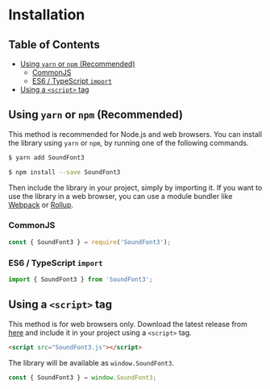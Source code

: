 # Installation

## Table of Contents

* [Using `yarn` or `npm` (Recommended)](#using-yarn-or-npm-recommended)
  * [CommonJS](#commonjs)
  * [ES6 / TypeScript `import`](#es6--typescript-import)
* [Using a `<script>` tag](#using-a-script-tag)

## Using `yarn` or `npm` (Recommended)

This method is recommended for Node.js and web browsers. You can install the library using `yarn` or `npm`, by running one of the following commands.

```bash
$ yarn add SoundFont3
```

```bash
$ npm install --save SoundFont3
```

Then include the library in your project, simply by importing it. If you want to use the library in a web browser, you can use a module bundler like [Webpack](https://webpack.js.org/) or [Rollup](https://rollupjs.org/).

### CommonJS

```typescript
const { SoundFont3 } = require('SoundFont3');
```

### ES6 / TypeScript `import`

```typescript
import { SoundFont3 } from 'SoundFont3';
```

## Using a `<script>` tag

This method is for web browsers only. Download the latest release from [here](https://github.com/Mrtenz/SoundFont3/releases/latest) and include it in your project using a `<script>` tag.

```html
<script src="SoundFont3.js"></script>
```

The library will be available as `window.SoundFont3`.

```typescript
const { SoundFont3 } = window.SoundFont3;
```
